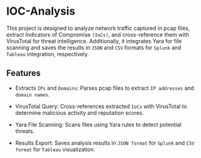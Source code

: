 # IOC-Analysis

This project is designed to analyze network traffic captured in pcap files, extract Indicators of Compromise `(IoCs)`, and cross-reference them with VirusTotal for threat intelligence. Additionally, it integrates Yara for file scanning and saves the results in `JSON` and `CSV` formats for `Splunk` and `Tableau` integration, respectively.

## Features
* Extracts `IPs` and `Domains`: Parses pcap files to extract `IP addresses` and `domain names`.

* VirusTotal Query: Cross-references extracted `IoCs` with VirusTotal to determine malicious activity and reputation scores.

* Yara File Scanning: Scans files using Yara rules to detect potential threats.

* Results Export: Saves analysis results in `JSON format` for `Splunk` and `CSV format` for `Tableau` visualization.
